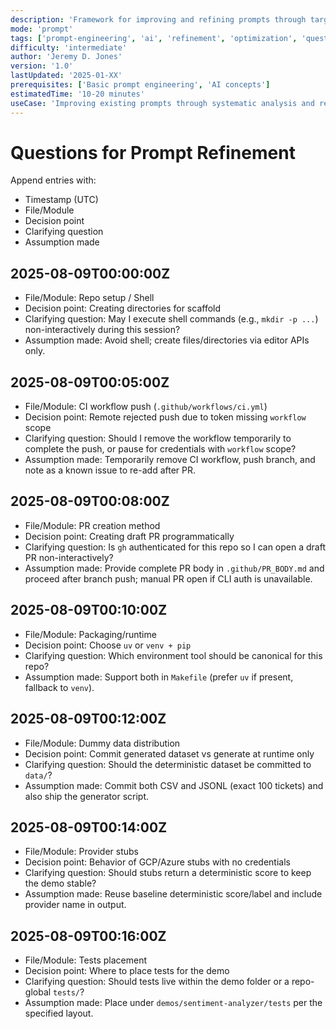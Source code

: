 ```yaml
---
description: 'Framework for improving and refining prompts through targeted questions and analysis'
mode: 'prompt'
tags: ['prompt-engineering', 'ai', 'refinement', 'optimization', 'questions', 'analysis', 'improvement']
difficulty: 'intermediate'
author: 'Jeremy D. Jones'
version: '1.0'
lastUpdated: '2025-01-XX'
prerequisites: ['Basic prompt engineering', 'AI concepts']
estimatedTime: '10-20 minutes'
useCase: 'Improving existing prompts through systematic analysis and refinement'
---
```

# Questions for Prompt Refinement

Append entries with:
- Timestamp (UTC)
- File/Module
- Decision point
- Clarifying question
- Assumption made

## 2025-08-09T00:00:00Z
- File/Module: Repo setup / Shell
- Decision point: Creating directories for scaffold
- Clarifying question: May I execute shell commands (e.g., `mkdir -p ...`) non-interactively during this session?
- Assumption made: Avoid shell; create files/directories via editor APIs only.

## 2025-08-09T00:05:00Z
- File/Module: CI workflow push (`.github/workflows/ci.yml`)
- Decision point: Remote rejected push due to token missing `workflow` scope
- Clarifying question: Should I remove the workflow temporarily to complete the push, or pause for credentials with `workflow` scope?
- Assumption made: Temporarily remove CI workflow, push branch, and note as a known issue to re-add after PR.

## 2025-08-09T00:08:00Z
- File/Module: PR creation method
- Decision point: Creating draft PR programmatically
- Clarifying question: Is `gh` authenticated for this repo so I can open a draft PR non-interactively?
- Assumption made: Provide complete PR body in `.github/PR_BODY.md` and proceed after branch push; manual PR open if CLI auth is unavailable.

## 2025-08-09T00:10:00Z
- File/Module: Packaging/runtime
- Decision point: Choose `uv` or `venv + pip`
- Clarifying question: Which environment tool should be canonical for this repo?
- Assumption made: Support both in `Makefile` (prefer `uv` if present, fallback to `venv`).

## 2025-08-09T00:12:00Z
- File/Module: Dummy data distribution
- Decision point: Commit generated dataset vs generate at runtime only
- Clarifying question: Should the deterministic dataset be committed to `data/`?
- Assumption made: Commit both CSV and JSONL (exact 100 tickets) and also ship the generator script.

## 2025-08-09T00:14:00Z
- File/Module: Provider stubs
- Decision point: Behavior of GCP/Azure stubs with no credentials
- Clarifying question: Should stubs return a deterministic score to keep the demo stable?
- Assumption made: Reuse baseline deterministic score/label and include provider name in output.

## 2025-08-09T00:16:00Z
- File/Module: Tests placement
- Decision point: Where to place tests for the demo
- Clarifying question: Should tests live within the demo folder or a repo-global `tests/`?
- Assumption made: Place under `demos/sentiment-analyzer/tests` per the specified layout.
